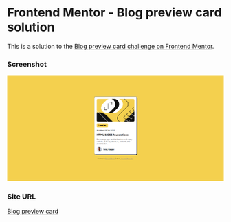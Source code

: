 # Frontend Mentor - Blog preview card solution

This is a solution to the [Blog preview card challenge on Frontend Mentor](https://www.frontendmentor.io/challenges/blog-preview-card-ckPaj01IcS).

### Screenshot

![](assets/images/blog.png)

### Site URL

[Blog preview card](https://apocode01-blog-preview-card.netlify.app/)